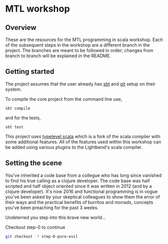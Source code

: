 # MTL workshop

## Overview

These are the resources for the MTL programming in scala workshop. Each of the subsequent steps in the workshop are a different branch in the project. The branches are meant to be followed in order; changes from branch to branch will be explained in the README. 

## Getting started

The project assumes that the user already has [sbt](https://github.com/sbt) and [git](https://git-scm.com/) setup on their system. 

To compile the core project from the command line use,

```
sbt compile
```

and for the tests,

```
sbt test
```

This project uses [typelevel scala](https://github.com/typelevel/scala) which is a fork of the scala compiler with some additional features. All of the features used within this workshop can be added using various plugins to the Lightbend's scala compiler.

## Setting the scene

You've inherited a code base from a collegue who has long since vanished to find his true calling as a clojure developer. The code base was half scripted and half object oriented since it was written in 2012 (and by a clojure developer). It's now 2016 and functional programming is in vogue you've been asked by your skeptical colleagues to show them the error of their ways and the practical benefits of burritos and monads, concepts you've been preaching for the past 3 weeks.

Undeterred you step into this brave new world...

Checkout step-0 to continue
```bash
git checkout -f step-0-pure-evil
```
